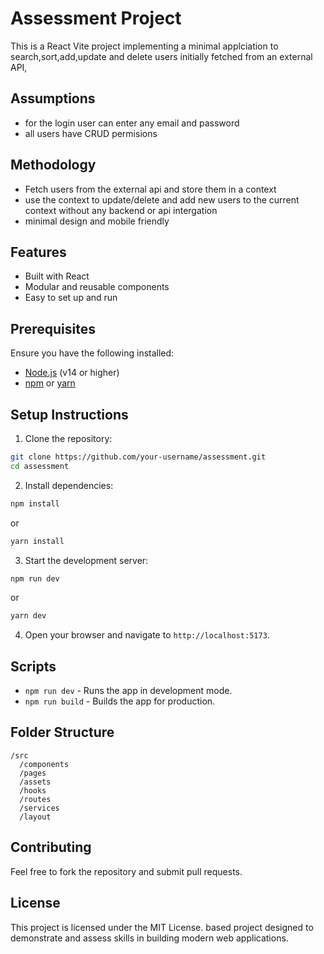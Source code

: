 # Assessment Project

This is a React Vite project implementing a minimal applciation to search,sort,add,update and delete users initially fetched from an external API,

## Assumptions

- for the login user can enter any email and password
- all users have CRUD permisions

## Methodology

- Fetch users from the external api and store them in a context
- use the context to update/delete and add new users to the current context without any backend or api intergation
- minimal design and mobile friendly

## Features

- Built with React
- Modular and reusable components
- Easy to set up and run

## Prerequisites

Ensure you have the following installed:

- [Node.js](https://nodejs.org/) (v14 or higher)
- [npm](https://www.npmjs.com/) or [yarn](https://yarnpkg.com/)

## Setup Instructions

1. Clone the repository:

```bash
git clone https://github.com/your-username/assessment.git
cd assessment
```

2. Install dependencies:

```bash
npm install
```

or

```bash
yarn install
```

3. Start the development server:

```bash
npm run dev
```

or

```bash
yarn dev
```

4. Open your browser and navigate to `http://localhost:5173`.

## Scripts

- `npm run dev` - Runs the app in development mode.
- `npm run build` - Builds the app for production.

## Folder Structure

```
/src
  /components
  /pages
  /assets
  /hooks
  /routes
  /services
  /layout

```

## Contributing

Feel free to fork the repository and submit pull requests.

## License

This project is licensed under the MIT License.
based project designed to demonstrate and assess skills in building modern web applications.
